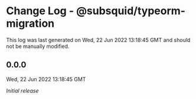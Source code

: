 # Change Log - @subsquid/typeorm-migration

This log was last generated on Wed, 22 Jun 2022 13:18:45 GMT and should not be manually modified.

## 0.0.0
Wed, 22 Jun 2022 13:18:45 GMT

_Initial release_

